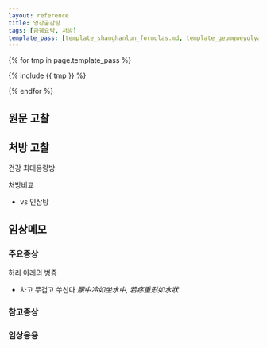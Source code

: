 ```yaml
---
layout: reference
title: 영강출감탕
tags: [금궤요략, 처방]
template_pass: [template_shanghanlun_formulas.md, template_geumgweyolyag_formulas.md, template_etc_formulas.md]
---
```


{% for tmp in page.template_pass %}

{% include {{ tmp }} %}

{% endfor %}



## 원문 고찰

## 처방 고찰

건강 최대용량방

처방비교
* vs 인삼탕


## 임상메모


### 주요증상

허리 아래의 병증
* 차고 무겁고 쑤신다 _腰中冷如坐水中, 若疼重形如水狀_

### 참고증상


### 임상응용
